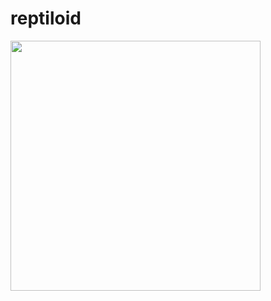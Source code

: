 # reptiloid

<img src="https://storage.yandexcloud.net/reptiloid/reptiloid1.jpg" alt="" data-canonical-src="[https://gyazo.com/eb5c5741b6a9a16c692170a41a49c858.png](https://storage.yandexcloud.net/reptiloid/reptiloid1.jpg)https://storage.yandexcloud.net/reptiloid/reptiloid1.jpg" width="400" />

